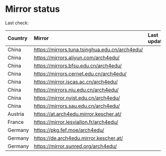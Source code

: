 <script src="./time.js"></script>
# Mirror status
Last check: <script type="text/javascript">localize(1731666275.998751);</script>

|Country|Mirror|Last update|
|:------|:-----|:----------|
|China|https://mirrors.tuna.tsinghua.edu.cn/arch4edu/|<script type="text/javascript">localize(1731609801);</script>|
|China|https://mirrors.aliyun.com/arch4edu/|<script type="text/javascript">localize(1731609801);</script>|
|China|https://mirrors.bfsu.edu.cn/arch4edu/|<script type="text/javascript">localize(1731609801);</script>|
|China|https://mirrors.cernet.edu.cn/arch4edu/|<script type="text/javascript">localize(1731609801);</script>|
|China|https://mirror.iscas.ac.cn/arch4edu/|<script type="text/javascript">localize(1731609801);</script>|
|China|https://mirrors.nju.edu.cn/arch4edu/|<script type="text/javascript">localize(1731566567);</script>|
|China|https://mirror.nyist.edu.cn/arch4edu/|<script type="text/javascript">localize(1731609801);</script>|
|China|https://mirrors.sau.edu.cn/arch4edu/|<script type="text/javascript">localize(1729319991);</script>|
|Austria|https://at.arch4edu.mirror.kescher.at/|<script type="text/javascript">localize(1731609801);</script>|
|France|https://mirror.lesviallon.fr/arch4edu/|<script type="text/javascript">localize(1731609801);</script>|
|Germany|https://pkg.fef.moe/arch4edu/|<script type="text/javascript">localize(1731609801);</script>|
|Germany|https://de.arch4edu.mirror.kescher.at/|<script type="text/javascript">localize(1731609801);</script>|
|Germany|https://mirror.sunred.org/arch4edu/|<script type="text/javascript">localize(1731609801);</script>|

<script src="./tablefilter/tablefilter.js"></script>
<script src="./table.js"></script>